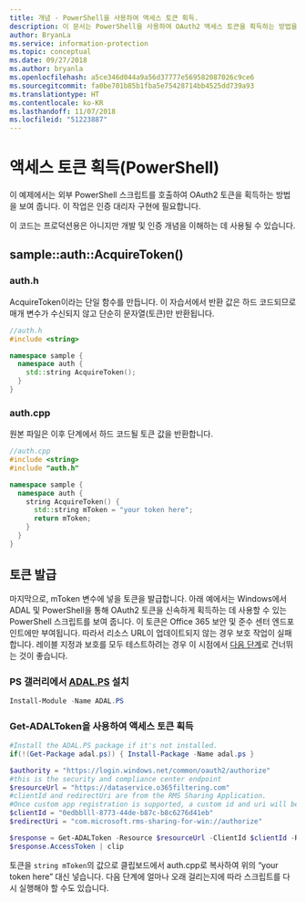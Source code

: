 ```yaml
---
title: 개념 - PowerShell을 사용하여 액세스 토큰 획득.
description: 이 문서는 PowerShell을 사용하여 OAuth2 액세스 토큰을 획득하는 방법을 이해하는 데 도움이 됩니다. 이 작업은 인증 대리자 구현에 필요합니다.
author: BryanLa
ms.service: information-protection
ms.topic: conceptual
ms.date: 09/27/2018
ms.author: bryanla
ms.openlocfilehash: a5ce346d044a9a56d37777e569582087026c9ce6
ms.sourcegitcommit: fa0be701b85b1fba5e75428714bb4525dd739a93
ms.translationtype: HT
ms.contentlocale: ko-KR
ms.lasthandoff: 11/07/2018
ms.locfileid: "51223887"
---
```

# <a name="acquire-an-access-token-powershell"></a>액세스 토큰 획득(PowerShell)

이 예제에서는 외부 PowerShell 스크립트를 호출하여 OAuth2 토큰을 획득하는 방법을 보여 줍니다. 이 작업은 인증 대리자 구현에 필요합니다.

이 코드는 프로덕션용은 아니지만 개발 및 인증 개념을 이해하는 데 사용될 수 있습니다. 

## <a name="sampleauthacquiretoken"></a>sample::auth::AcquireToken()

### <a name="authh"></a>auth.h

AcquireToken이라는 단일 함수를 만듭니다. 이 자습서에서 반환 값은 하드 코드되므로 매개 변수가 수신되지 않고 단순히 문자열(토큰)만 반환됩니다.

```cpp
//auth.h
#include <string>

namespace sample {
  namespace auth {
    std::string AcquireToken();
  }
}
```

### <a name="authcpp"></a>auth.cpp

원본 파일은 이후 단계에서 하드 코드될 토큰 값을 반환합니다.

```cpp
//auth.cpp
#include <string>
#include "auth.h"

namespace sample {
  namespace auth {
    string AcquireToken() {
      std::string mToken = "your token here";
      return mToken;
    }
  }
}
```

## <a name="mint-a-token"></a>토큰 발급

마지막으로, mToken 변수에 넣을 토큰을 발급합니다. 아래 예에서는 Windows에서 ADAL 및 PowerShell을 통해 OAuth2 토큰을 신속하게 획득하는 데 사용할 수 있는 PowerShell 스크립트를 보여 줍니다. 이 토큰은 Office 365 보안 및 준수 센터 엔드포인트에만 부여됩니다. 따라서 리소스 URL이 업데이트되지 않는 경우 보호 작업이 실패합니다. 레이블 지정과 보호를 모두 테스트하려는 경우 이 시점에서 [다음 단계](#next-steps)로 건너뛰는 것이 좋습니다.

### <a name="install-adalpshttpswwwpowershellgallerycompackagesadalps31942-from-ps-gallery"></a>PS 갤러리에서 [ADAL.PS](https://www.powershellgallery.com/packages/ADAL.PS/3.19.4.2) 설치

```PowerShell
Install-Module -Name ADAL.PS
```

### <a name="use-get-adaltoken-to-obtain-the-access-token"></a>Get-ADALToken을 사용하여 액세스 토큰 획득

```PowerShell
#Install the ADAL.PS package if it's not installed.
if(!(Get-Package adal.ps)) { Install-Package -Name adal.ps }

$authority = "https://login.windows.net/common/oauth2/authorize" 
#this is the security and compliance center endpoint
$resourceUrl = "https://dataservice.o365filtering.com"
#clientId and redirectUri are from the RMS Sharing Application. 
#Once custom app registration is supported, a custom id and uri will be required. 
$clientId = "0edbblll-8773-44de-b87c-b8c6276d41eb"
$redirectUri = "com.microsoft.rms-sharing-for-win://authorize"

$response = Get-ADALToken -Resource $resourceUrl -ClientId $clientId -RedirectUri $redirectUri -Authority $authority -PromptBehavior:Always
$response.AccessToken | clip
```

토큰을 `string mToken`의 값으로 클립보드에서 auth.cpp로 복사하여 위의 “your token here” 대신 넣습니다. 다음 단계에 얼마나 오래 걸리는지에 따라 스크립트를 다시 실행해야 할 수도 있습니다.


